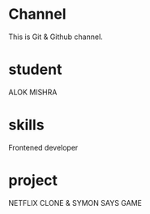 # Channel
This is Git &amp; Github channel.

# student
ALOK MISHRA

# skills
Frontened developer

# project
NETFLIX CLONE &
SYMON SAYS GAME
